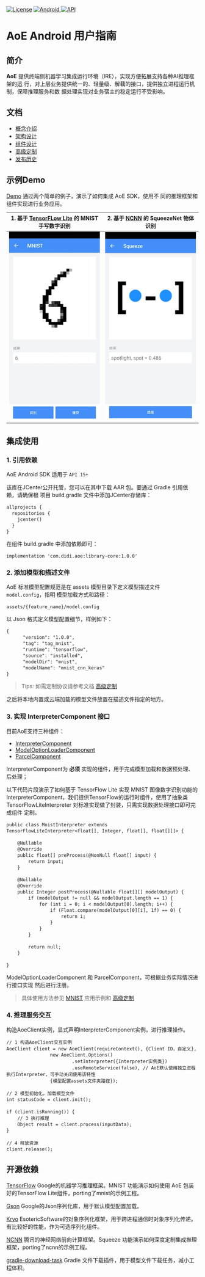 
[![License](https://img.shields.io/badge/License-Apache%202.0-blue.svg)](https://github.com/didi/aoe/blob/master/LICENSE)
[![Android](https://api.bintray.com/packages/aoe/maven/library-core/images/download.svg) ](https://bintray.com/aoe/maven/library-core/_latestVersion)
[ ![API](https://img.shields.io/badge/API-15+-brightgreen.svg)](https://img.shields.io/badge/API-14+-brightgreen.svg)

# AoE Android 用户指南

## 简介
**AoE** 提供终端侧机器学习集成运行环境（IRE），实现方便拓展支持各种AI推理框架的运
行，对上层业务提供统一的、轻量级、解藕的接口，提供独立进程运行机制，保障推理服务和数
据处理实现对业务宿主的稳定运行不受影响。

## 文档
* [概念介绍](./Concept.md)
* [架构设计](./Architecture.md)
* [组件设计](./Component.md)
* [高级定制](./Advanced.md)
* [发布历史](./ReleaseNotes.md)

## 示例Demo

[Demo](./samples/demo/demo) 通过两个简单的例子，演示了如何集成 AoE SDK，使用不
同的推理框架和组件实现进行业务应用。


| 1. 基于 [TensorFLow Lite](https://www.tensorflow.org/lite/) 的 MNIST 手写数字识别 | 2. 基于 [NCNN](https://github.com/Tencent/ncnn) 的 SqueezeNet 物体识别 |
|---|---|
|  ![MNIST](./../images/mnist_android.jpeg) |![Squeeze](./../images/squeeze_android.jpeg)|


## 集成使用
### 1. 引用依赖
AoE Android SDK 适用于 `API 15+`

该库在JCenter公开托管，您可以在其中下载 AAR 包。要通过 Gradle 引用依赖，请确保根
项目 build.gradle 文件中添加JCenter存储库：

```
allprojects {
  repositories {
    jcenter()
  }
}
```
在组件 build.gradle 中添加依赖即可：

```
implementation 'com.didi.aoe:library-core:1.0.0'
```
### 2. 添加模型和描述文件
AoE 标准模型配置规范是在 assets 模型目录下定义模型描述文件 `model.config`，指明
模型加载方式和路径：
```
assets/{feature_name}/model.config
```
以 Json 格式定义模型配置细节，样例如下：
```
{
      "version": "1.0.0",
      "tag": "tag_mnist",
      "runtime": "tensorflow",
      "source": "installed",
      "modelDir": "mnist",
      "modelName": "mnist_cnn_keras"
}
```

>Tips: 如需定制协议请参考文档 [高级定制](./Advanced.md)

之后将本地内置或云端加载的模型文件放置在描述文件指定的地方。

### 3. 实现 InterpreterComponent 接口

目前AoE支持三种组件：
* [InterpreterComponent](./CONCEPT.md#InterpreterComponent)
* [ModelOptionLoaderComponent](./CONCEPT.md#ModelOptionLoaderComponent)
* [ParcelComponent](./CONCEPT.md#ParcelComponent)

InterpreterComponent为 **必须** 实现的组件，用于完成模型加载和数据预处理、后处理；

以下代码片段演示了如何基于 TensorFlow Lite 实现 MNIST 图像数字识别功能的 
InterpreterComponent，我们提供TensorFlow的运行时组件，使用了抽象类 
TensorFlowLiteInterpreter 对标准实现做了封装，只需实现数据处理接口即可完成组件
定制。

```
public class MnistInterpreter extends TensorFlowLiteInterpreter<float[], Integer, float[], float[][]> {

    @Nullable
    @Override
    public float[] preProcess(@NonNull float[] input) {
        return input;
    }

    @Nullable
    @Override
    public Integer postProcess(@Nullable float[][] modelOutput) {
        if (modelOutput != null && modelOutput.length == 1) {
            for (int i = 0; i < modelOutput[0].length; i++) {
                if (Float.compare(modelOutput[0][i], 1f) == 0) {
                    return i;
                }
            }
        }

        return null;
    }

}
```
ModelOptionLoaderComponent 和 ParcelComponent，可根据业务实际情况进行接口实现
然后进行注册。

> 具体使用方法参见 [MNIST](./samples/demo/features/mnist) 应用示例和 
[高级定制](./Advanced.md)

### 4. 推理服务交互
构造AoeClient实例，显式声明InterpreterComponent实例，进行推理操作。
```
// 1 构造AoeClient交互实例
AoeClient client = new AoeClient(requireContext(), {Client ID，自定义},
                new AoeClient.Options()
                        .setInterpreter({Interpreter实例类})
                        .useRemoteService(false), // AoE默认使用独立进程执行Interpreter，可手动关闭使用该特性
                {模型配置assets文件夹路径});

// 2 模型初始化，加载模型文件
int statusCode = client.init();

if (client.isRunning()) {
    // 3 执行推理
    Object result = client.process(inputData);
}

// 4 释放资源
client.release();
```

## 开源依赖

[TensorFlow](https://github.com/tensorflow/tensorflow/blob/master/LICENSE) Google的机器学习推理框架。MNIST 功能演示如何使用 AoE 包装好的TensorFlow Lite组件，porting了mnist的示例工程。

[Gson](https://github.com/google/gson/blob/master/LICENSE) Google的Json序列化库，用于默认模型配置加载。

[Kryo](https://github.com/EsotericSoftware/kryo/blob/master/LICENSE.md) EsotericSoftware的对象序列化框架，用于跨进程通信时对象序列化传递。有比较好的性能，作为可选序列化组件。

[NCNN](https://github.com/Tencent/ncnn/blob/master/LICENSE.txt) 腾讯的神经网络前向计算框架。Squeeze 功能演示如何深度定制集成推理框架，porting了ncnn的示例工程。

[gradle-download-task](https://github.com/michel-kraemer/gradle-download-task/blob/master/LICENSE.txt) Gradle 文件下载插件，用于模型文件下载任务，减小工程体积。
